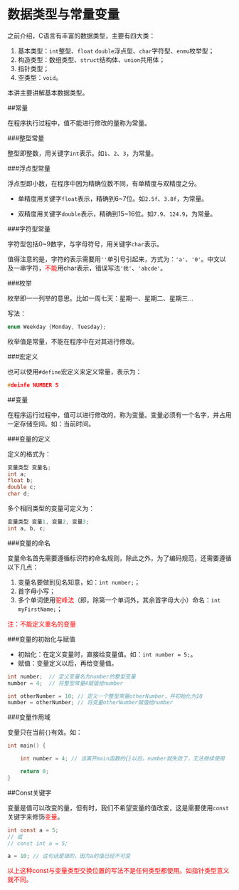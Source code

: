 # 数据类型与常量变量

之前介绍，C语言有丰富的数据类型，主要有四大类：

1. 基本类型：`int`整型、`float` `double`浮点型、`char`字符型、`enmu`枚举型；
2. 构造类型：数组类型、`struct`结构体、`union`共用体；
3. 指针类型；
4. 空类型：`void`。

本讲主要讲解基本数据类型。

##常量

在程序执行过程中，值不能进行修改的量称为常量。

###整型常量

整型即整数，用关键字`int`表示。如`1`、`2`、`3`，为常量。

###浮点型常量

浮点型即小数，在程序中因为精确位数不同，有单精度与双精度之分。

- 单精度用关键字`float`表示，精确到6~7位。如`2.5f`、`3.8f`，为常量。

- 双精度用关键字`double`表示，精确到15~16位。如`7.9`、`124.9`，为常量。

###字符型常量

字符型包括0~9数字，与字母符号，用关键字`char`表示。

值得注意的是，字符的表示需要用`''`单引号引起来，方式为：`'a'`、`'0'`。中文以及一串字符，<font color=red>不能</font>用char表示，错误写法`'我'`、`'abcde'`。

###枚举

枚举即一一列举的意思。比如一周七天：星期一、星期二、星期三...

写法：

```c
enum Weekday {Monday, Tuesday};

```

枚举值是常量，不能在程序中在对其进行修改。

###宏定义

也可以使用`#define`宏定义来定义常量，表示为：

```c
#deinfe NUMBER 5
```

##变量

在程序运行过程中，值可以进行修改的，称为变量。变量必须有一个名字，并占用一定存储空间。如：当前时间。

###变量的定义

定义的格式为：

```c
变量类型 变量名;
int a;
float b;
double c;
char d;

```

多个相同类型的变量可定义为：

```c
变量类型 变量1, 变量2, 变量3;
int a, b, c;

```

###变量的命名

变量命名首先需要遵循标识符的命名规则，除此之外，为了编码规范，还需要遵循以下几点：

1. 变量名要做到见名知意，如：`int number;`；
2. 首字母小写；
3. 多个单词使用<font color=red>驼峰法</font>（即，除第一个单词外，其余首字母大小）命名：`int myFirstName;`；

<font color=red>注：不能定义重名的变量</font>

###变量的初始化与赋值

- 初始化：在定义变量时，直接给变量值。如：`int number = 5;`。
- 赋值：变量定义以后，再给变量值。

```c
int number;  // 定义变量名为number的整型变量
number = 4;  // 将整型常量4赋值给number

int otherNumber = 10; // 定义一个整型常量otherNumber，并初始化为10
number = otherNumber; // 将变量otherNumber赋值给number


```
###变量作用域

变量只在当前`{}`有效。如：

```c
int main() {

    int number = 4; // 当离开main函数的{}以后，number就失效了，无法继续使用

    return 0;
}

```

##Const关键字

变量是值可以改变的量，但有时，我们不希望变量的值改变，这是需要使用`const`关键字来修饰<font color=red>变量</font>。

```c
int const a = 5;
// 或
// const int a = 5;

a = 10; // 这句话是错的，因为a的值已经不可变
```
<font color=red>以上这种const与变量类型交换位置的写法不是任何类型都使用。如指针类型意义就不同。</font>
